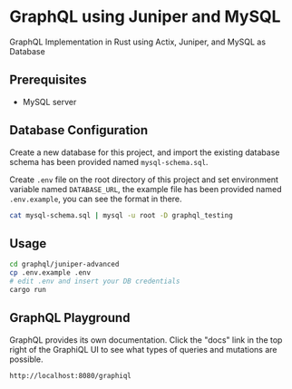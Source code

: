 # GraphQL using Juniper and MySQL

GraphQL Implementation in Rust using Actix, Juniper, and MySQL as Database

## Prerequisites

- MySQL server

## Database Configuration

Create a new database for this project, and import the existing database schema has been provided named `mysql-schema.sql`.

Create `.env` file on the root directory of this project and set environment variable named `DATABASE_URL`, the example file has been provided named `.env.example`, you can see the format in there.

```sh
cat mysql-schema.sql | mysql -u root -D graphql_testing
```

## Usage

```sh
cd graphql/juniper-advanced
cp .env.example .env
# edit .env and insert your DB credentials
cargo run
```

## GraphQL Playground

GraphQL provides its own documentation. Click the "docs" link in the top right of the GraphiQL UI to see what types of queries and mutations are possible.

```
http://localhost:8080/graphiql
```
